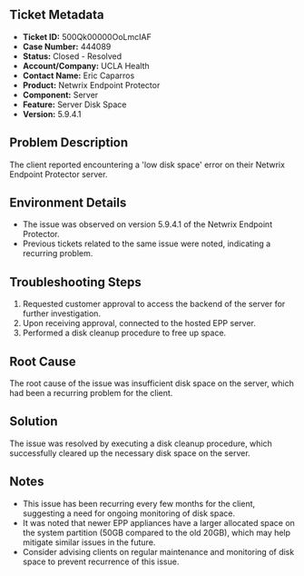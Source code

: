 ## Ticket Metadata
- **Ticket ID:** 500Qk00000OoLmcIAF
- **Case Number:** 444089
- **Status:** Closed - Resolved
- **Account/Company:** UCLA Health
- **Contact Name:** Eric Caparros
- **Product:** Netwrix Endpoint Protector
- **Component:** Server
- **Feature:** Server Disk Space
- **Version:** 5.9.4.1

## Problem Description
The client reported encountering a 'low disk space' error on their Netwrix Endpoint Protector server.

## Environment Details
- The issue was observed on version 5.9.4.1 of the Netwrix Endpoint Protector.
- Previous tickets related to the same issue were noted, indicating a recurring problem.

## Troubleshooting Steps
1. Requested customer approval to access the backend of the server for further investigation.
2. Upon receiving approval, connected to the hosted EPP server.
3. Performed a disk cleanup procedure to free up space.

## Root Cause
The root cause of the issue was insufficient disk space on the server, which had been a recurring problem for the client.

## Solution
The issue was resolved by executing a disk cleanup procedure, which successfully cleared up the necessary disk space on the server.

## Notes
- This issue has been recurring every few months for the client, suggesting a need for ongoing monitoring of disk space.
- It was noted that newer EPP appliances have a larger allocated space on the system partition (50GB compared to the old 20GB), which may help mitigate similar issues in the future.
- Consider advising clients on regular maintenance and monitoring of disk space to prevent recurrence of this issue.